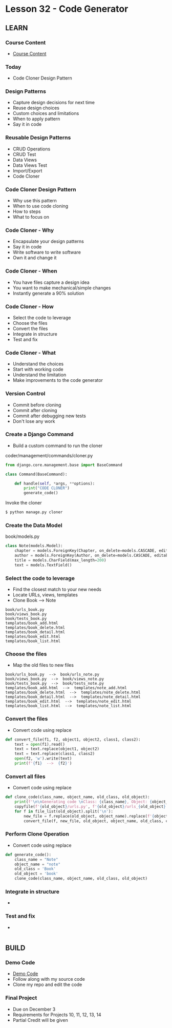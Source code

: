 # Lesson 32 - Code Generator

## LEARN


### Course Content
* [Course Content](/course/bacs350/docs/Course)


### Today
* Code Cloner Design Pattern


### Design Patterns
* Capture design decisions for next time
* Reuse design choices
* Custom choices and limitations
* When to apply pattern
* Say it in code


### Reusable Design Patterns
* CRUD Operations
* CRUD Test
* Data Views
* Data Views Test
* Import/Export
* Code Cloner


### Code Cloner Design Pattern
* Why use this pattern
* When to use code cloning
* How to steps
* What to focus on


### Code Cloner - Why
* Encapsulate your design patterns
* Say it in code
* Write software to write software
* Own it and change it


### Code Cloner - When
* You have files capture a design idea
* You want to make mechanical/simple changes
* Instantly generate a 90% solution


### Code Cloner - How
* Select the code to leverage
* Choose the files
* Convert the files
* Integrate in structure
* Test and fix


### Code Cloner - What
* Understand the choices 
* Start with working code
* Understand the limitation
* Make improvements to the code generator


### Version Control
* Commit before cloning
* Commit after cloning
* Commit after debugging new tests
* Don't lose any work


### Create a Django Command
* Build a custom command to run the cloner

coder/management/commands/cloner.py

```python
from django.core.management.base import BaseCommand

class Command(BaseCommand):

    def handle(self, *args, **options):
        print("CODE CLONER")
        generate_code()
```

Invoke the cloner

```bash
$ python manage.py cloner
```


### Create the Data Model

book/models.py

```python
class Note(models.Model):
    chapter = models.ForeignKey(Chapter, on_delete=models.CASCADE, editable=False)
    author = models.ForeignKey(Author, on_delete=models.CASCADE, editable=False)
    title = models.CharField(max_length=200)
    text = models.TextField()
```


### Select the code to leverage
* Find the closest match to your new needs
* Locate URLs, views, templates
* Clone Book --> Note

```
book/urls_book.py
book/views_book.py
book/tests_book.py
templates/book_add.html
templates/book_delete.html
templates/book_detail.html
templates/book_edit.html
templates/book_list.html
```


### Choose the files
* Map the old files to new files

```
book/urls_book.py  -->  book/urls_note.py
book/views_book.py  -->  book/views_note.py
book/tests_book.py  -->  book/tests_note.py
templates/book_add.html  -->  templates/note_add.html
templates/book_delete.html  -->  templates/note_delete.html
templates/book_detail.html  -->  templates/note_detail.html
templates/book_edit.html  -->  templates/note_edit.html
templates/book_list.html  -->  templates/note_list.html
```


### Convert the files
* Convert code using replace

```python
def convert_file(f1, f2, object1, object2, class1, class2):
    text = open(f1).read()
    text = text.replace(object1, object2)
    text = text.replace(class1, class2)
    open(f2, 'w').write(text)
    print(f'{f1}  -->  {f2}')
```


### Convert all files
* Convert code using replace

```python
def clone_code(class_name, object_name, old_class, old_object):
    print(f'\n\nGenerating code \nClass: {class_name}, Object: {object_name}\n')
    copyfile(f'{old_object}/urls.py', f'{old_object}/urls_{old_object}.py')
    for f in file_list(old_object).split('\n'):
        new_file = f.replace(old_object, object_name).replace(f'{object_name}/', f'{old_object}/')
        convert_file(f, new_file, old_object, object_name, old_class, class_name)
```


### Perform Clone Operation
* Convert code using replace

```python
def generate_code():
    class_name = "Note"
    object_name = "note"
    old_class = 'Book'
    old_object = 'book'
    clone_code(class_name, object_name, old_class, old_object)
```


### Integrate in structure
* 


### Test and fix
*


```python


```


## BUILD

### Demo Code
* [Demo Code](https://github.com/Mark-Seaman/BACS350/tree/main/week11/BookBuilder)
* Follow along with my source code
* Clone my repo and edit the code


### Final Project
* Due on December 3
* Requirements for Projects 10, 11, 12, 13, 14
* Partial Credit will be given


